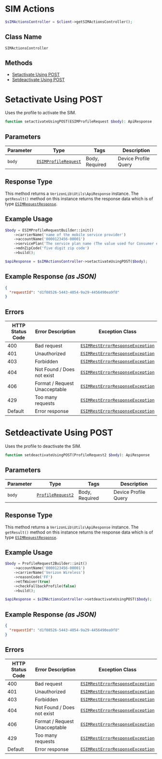 # SIM Actions

```php
$sIMActionsController = $client->getSIMActionsController();
```

## Class Name

`SIMActionsController`

## Methods

* [Setactivate Using POST](../../doc/controllers/sim-actions.md#setactivate-using-post)
* [Setdeactivate Using POST](../../doc/controllers/sim-actions.md#setdeactivate-using-post)


# Setactivate Using POST

Uses the profile to activate the SIM.

```php
function setactivateUsingPOST(ESIMProfileRequest $body): ApiResponse
```

## Parameters

| Parameter | Type | Tags | Description |
|  --- | --- | --- | --- |
| `body` | [`ESIMProfileRequest`](../../doc/models/esim-profile-request.md) | Body, Required | Device Profile Query |

## Response Type

This method returns a `VerizonLib\Utils\ApiResponse` instance. The `getResult()` method on this instance returns the response data which is of type [`ESIMRequestResponse`](../../doc/models/esim-request-response.md).

## Example Usage

```php
$body = ESIMProfileRequestBuilder::init()
    ->carrierName('name of the mobile service provider')
    ->accountName('0000123456-00001')
    ->servicePlan('The service plan name (The value used for Consumer eSIM for Enterprise will be HybridESim)')
    ->mdnZipCode('five digit zip code')
    ->build();

$apiResponse = $sIMActionsController->setactivateUsingPOST($body);
```

## Example Response *(as JSON)*

```json
{
  "requestId": "d1f08526-5443-4054-9a29-4456490ea9f8"
}
```

## Errors

| HTTP Status Code | Error Description | Exception Class |
|  --- | --- | --- |
| 400 | Bad request | [`ESIMRestErrorResponseException`](../../doc/models/esim-rest-error-response-exception.md) |
| 401 | Unauthorized | [`ESIMRestErrorResponseException`](../../doc/models/esim-rest-error-response-exception.md) |
| 403 | Forbidden | [`ESIMRestErrorResponseException`](../../doc/models/esim-rest-error-response-exception.md) |
| 404 | Not Found / Does not exist | [`ESIMRestErrorResponseException`](../../doc/models/esim-rest-error-response-exception.md) |
| 406 | Format / Request Unacceptable | [`ESIMRestErrorResponseException`](../../doc/models/esim-rest-error-response-exception.md) |
| 429 | Too many requests | [`ESIMRestErrorResponseException`](../../doc/models/esim-rest-error-response-exception.md) |
| Default | Error response | [`ESIMRestErrorResponseException`](../../doc/models/esim-rest-error-response-exception.md) |


# Setdeactivate Using POST

Uses the profile to deactivate the SIM.

```php
function setdeactivateUsingPOST(ProfileRequest2 $body): ApiResponse
```

## Parameters

| Parameter | Type | Tags | Description |
|  --- | --- | --- | --- |
| `body` | [`ProfileRequest2`](../../doc/models/profile-request-2.md) | Body, Required | Device Profile Query |

## Response Type

This method returns a `VerizonLib\Utils\ApiResponse` instance. The `getResult()` method on this instance returns the response data which is of type [`ESIMRequestResponse`](../../doc/models/esim-request-response.md).

## Example Usage

```php
$body = ProfileRequest2Builder::init()
    ->accountName('0000123456-00001')
    ->carrierName('Verizon Wireless')
    ->reasonCode('FF')
    ->etfWaiver(true)
    ->checkFallbackProfile(false)
    ->build();

$apiResponse = $sIMActionsController->setdeactivateUsingPOST($body);
```

## Example Response *(as JSON)*

```json
{
  "requestId": "d1f08526-5443-4054-9a29-4456490ea9f8"
}
```

## Errors

| HTTP Status Code | Error Description | Exception Class |
|  --- | --- | --- |
| 400 | Bad request | [`ESIMRestErrorResponseException`](../../doc/models/esim-rest-error-response-exception.md) |
| 401 | Unauthorized | [`ESIMRestErrorResponseException`](../../doc/models/esim-rest-error-response-exception.md) |
| 403 | Forbidden | [`ESIMRestErrorResponseException`](../../doc/models/esim-rest-error-response-exception.md) |
| 404 | Not Found / Does not exist | [`ESIMRestErrorResponseException`](../../doc/models/esim-rest-error-response-exception.md) |
| 406 | Format / Request Unacceptable | [`ESIMRestErrorResponseException`](../../doc/models/esim-rest-error-response-exception.md) |
| 429 | Too many requests | [`ESIMRestErrorResponseException`](../../doc/models/esim-rest-error-response-exception.md) |
| Default | Error response | [`ESIMRestErrorResponseException`](../../doc/models/esim-rest-error-response-exception.md) |

